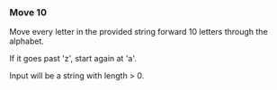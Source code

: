 ### Move 10

Move every letter in the provided string forward 10 letters through the alphabet.

If it goes past 'z', start again at 'a'.

Input will be a string with length > 0.

